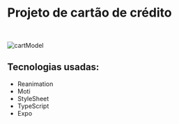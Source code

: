 # Projeto de cartão de crédito
<br>

![cartModel](https://github.com/SilaSantos/cart-model/assets/150076781/4af97bf2-9946-4de1-894d-459f5ba36a05)


## Tecnologias usadas:
- Reanimation
- Moti
- StyleSheet
- TypeScript
- Expo



